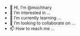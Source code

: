 - 👋 Hi, I’m @mochhary
- 👀 I’m interested in ...
- 🌱 I’m currently learning ...
- 💞️ I’m looking to collaborate on ...
- 📫 How to reach me ...

<!---
mochhary/mochhary is a ✨ special ✨ repository because its `README.md` (this file) appears on your GitHub profile.
You can click the Preview link to take a look at your changes.
--->
